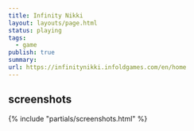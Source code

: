 ```yaml
---
title: Infinity Nikki
layout: layouts/page.html
status: playing
tags:
  - game
publish: true
summary:
url: https://infinitynikki.infoldgames.com/en/home
---
```


## screenshots
{% include "partials/screenshots.html" %}